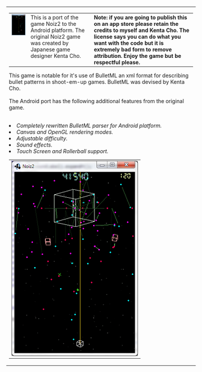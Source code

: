 <table>
<tbody>
<tr>
<td cellpadding='20' valign='top'>
<table border='0'>
<tbody>
<tr>
<td valign='top'>
<img src='https://github.com/alistairrutherford/images/raw/master/noiz2_2.png' title='Noiz2' />
</td>
<td valign='top'>
This is a port of the game Noiz2 to the Android platform. The original Noiz2 game was created by Japanese game designer Kenta Cho.<br>
</td>
<td valign='top'>
<b>
Note: if you are going to publish this on an app store please retain the credits to myself and Kenta Cho. The license says you can do what you want with the code but it is extremely bad form to remove attribution. Enjoy the game but be respectful please.<br>
</b>
</td>
</tr>
</tbody>
</table>


This game is notable for it's use of BulletML an xml format for describing bullet patterns in shoot-em-up games. BulletML was devised by Kenta Cho.<br>
<br>
The Android port has the following additional features from the original game.<br>
<br>
<li><i>Completely rewritten BulletML parser for Android platform.</li></i>

<li><i>Canvas and OpenGL rendering modes.</li></i>

<li><i>Adjustable difficulty.</li></i>

<li><i>Sound effects.</li></i>

<li><i>Touch Screen and Rollerball support.</li></i>

<table>
<tbody>
<tr>
<td>
<img src='https://github.com/alistairrutherford/images/raw/master/noiz2_6.png' title='Noiz2' />
</td>
</tr>
</tbody>
</table>
